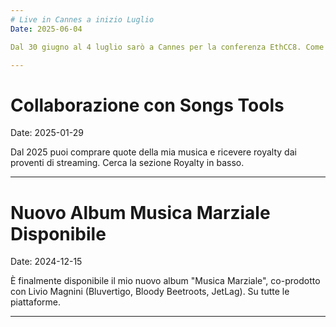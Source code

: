 ```yaml
---
# Live in Cannes a inizio Luglio
Date: 2025-06-04

Dal 30 giugno al 4 luglio sarò a Cannes per la conferenza EthCC8. Come tradizione da anni, insieme alla Open Source Orchestra imbastiremo momenti di improvvisazione musicale tra l'analogico, il digitale e il... crypto!

---
```

# Collaborazione con Songs Tools
Date: 2025-01-29

Dal 2025 puoi comprare quote della mia musica e ricevere royalty dai proventi di streaming. Cerca la sezione Royalty in basso.

---
# Nuovo Album Musica Marziale Disponibile
Date: 2024-12-15

È finalmente disponibile il mio nuovo album "Musica Marziale", co-prodotto con Livio Magnini (Bluvertigo, Bloody Beetroots, JetLag). Su tutte le piattaforme.

---
